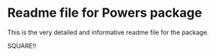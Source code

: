 Readme file for Powers package
================

This is the very detailed and informative readme file for the package.

SQUARE!!
